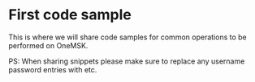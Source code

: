 # First code sample
This is where we will share code samples for common operations to be performed on OneMSK.

PS: When sharing snippets please make sure to replace any username password entries with <username> <password> etc.
